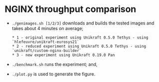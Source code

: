 # NGINX throughput comparison

* `./genimages.sh [1/2/3]` downloads and builds the tested images and takes about 4
   minutes on average;

      * 1 - original experiment using Unikraft 0.5.0 Tethys - using `hlefeuvre/unikraft-eurosys21`
      * 2 - reduced experiment using Unikraft 0.5.0 Tethys - using `unikraft/custom-nginx-builder`
      * 3 - new experiment using Unikraft 0.19.0 Pan
  
 * `./benchmark.sh` runs the experiment; and,
 * `./plot.py` is used to generate the figure.
